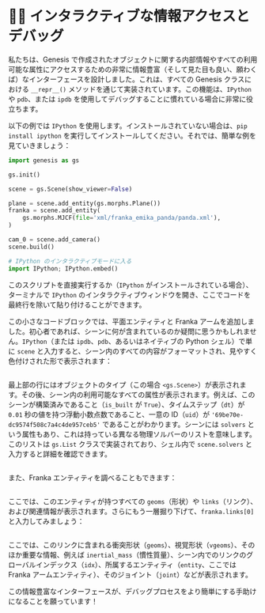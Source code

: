 # 🧑‍💻 インタラクティブな情報アクセスとデバッグ

私たちは、Genesis で作成されたオブジェクトに関する内部情報やすべての利用可能な属性にアクセスするための非常に情報豊富（そして見た目も良い、願わくば）なインターフェースを設計しました。これは、すべての Genesis クラスにおける `__repr__()` メソッドを通じて実装されています。この機能は、`IPython` や `pdb`、または `ipdb` を使用してデバッグすることに慣れている場合に非常に役立ちます。

以下の例では `IPython` を使用します。インストールされていない場合は、`pip install ipython` を実行してインストールしてください。それでは、簡単な例を見ていきましょう：

```python
import genesis as gs

gs.init()

scene = gs.Scene(show_viewer=False)

plane = scene.add_entity(gs.morphs.Plane())
franka = scene.add_entity(
    gs.morphs.MJCF(file='xml/franka_emika_panda/panda.xml'),
)

cam_0 = scene.add_camera()
scene.build()

# IPython のインタラクティブモードに入る
import IPython; IPython.embed()
```

このスクリプトを直接実行するか（`IPython` がインストールされている場合）、ターミナルで `IPython` のインタラクティブウィンドウを開き、ここでコードを最終行を除いて貼り付けることができます。

この小さなコードブロックでは、平面エンティティと Franka アームを追加しました。初心者であれば、シーンに何が含まれているのか疑問に思うかもしれません。`IPython`（または `ipdb`、`pdb`、あるいはネイティブの Python シェル）で単に `scene` と入力すると、シーン内のすべての内容がフォーマットされ、見やすく色付けされた形で表示されます：

```{figure} ../../_static/images/interactive_scene.png
```

最上部の行にはオブジェクトのタイプ（この場合 `<gs.Scene>`）が表示されます。その後、シーン内の利用可能なすべての属性が表示されます。例えば、このシーンが構築済みであること（`is_built` が `True`）、タイムステップ（`dt`）が `0.01` 秒の値を持つ浮動小数点数であること、一意の ID（`uid`）が `'69be70e-dc9574f508c7a4c4de957ceb5'` であることがわかります。シーンには `solvers` という属性もあり、これは持っている異なる物理ソルバーのリストを意味します。このリストは `gs.List` クラスで実装されており、シェル内で `scene.solvers` と入力すると詳細を確認できます。

```{figure} ../../_static/images/interactive_solvers.png
```

また、Franka エンティティを調べることもできます：

```{figure} ../../_static/images/interactive_franka.png
```
ここでは、このエンティティが持つすべての `geoms`（形状）や `links`（リンク）、および関連情報が表示されます。さらにもう一層掘り下げて、`franka.links[0]` と入力してみましょう：

```{figure} ../../_static/images/interactive_link.png
```

ここでは、このリンクに含まれる衝突形状（`geoms`）、視覚形状（`vgeoms`）、そのほか重要な情報、例えば `inertial_mass`（慣性質量）、シーン内でのリンクのグローバルインデックス（`idx`）、所属するエンティティ（`entity`、ここでは Franka アームエンティティ）、そのジョイント（`joint`）などが表示されます。

この情報豊富なインターフェースが、デバッグプロセスをより簡単にする手助けになることを願っています！